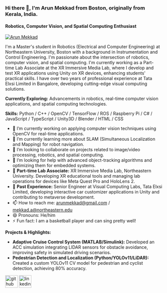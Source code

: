 ### Hi there 👋, I'm Arun Mekkad from Boston, originally from Kerala, India.

#### Robotics, Computer Vision, and Spatial Computing Enthusiast

[![Arun Mekkad](https://github.com/user-attachments/assets/05e78f80-c045-4b61-8b54-f340cc5ff6c5)]()

I'm a Master's student in Robotics (Electrical and Computer Engineering) at Northeastern University, Boston with a background in Instrumentation and Control Engineering. I'm passionate about the intersection of robotics, computer vision, and spatial computing. I'm currently working as a Part-time Lab Associate at the XR Immersive Media Lab, where I develop and test XR applications using Unity on XR devices, enhancing students' practical skills. I have over two years of professional experience at Tata Elxsi Limited in Bangalore, developing cutting-edge visual computing solutions.

**Currently Exploring:** Advancements in robotics, real-time computer vision applications, and spatial computing technologies.

**Skills:** Python / C++ / OpenCV / TensorFlow / ROS / Raspberry Pi / C# / JavaScript / TypeScript / Unity3D / Blender / HTML / CSS

- 🔭 I’m currently working on applying computer vision techniques using OpenCV for real-time applications.
- 🌱 I’m currently learning more about SLAM (Simultaneous Localization and Mapping) for robot navigation.
- 👯 I’m looking to collaborate on projects related to image/video processing, robotics, and spatial computing.
- 🤔 I’m looking for help with advanced object-tracking algorithms and optimizing them for embedded systems.
- 💼 **Part-time Lab Associate:** XR Immersive Media Lab, Northeastern University. Developing XR educational tools and managing lab operations for devices like Meta Quest Pro and HoloLens 2.
- 🏢 **Past Experience:** Senior Engineer at Visual Computing Labs, Tata Elxsi Limited, developing interactive car customizer applications in Unity and contributing to metaverse development.
- 📫 How to reach me: arunmekkad@gmail.com / mekkad.a@northeastern.edu
- 😄 Pronouns: He/him
- ⚡ Fun fact: I am a basketball player and can sing pretty well!

**Projects & Highlights:**

*   **Adaptive Cruise Control System (MATLAB/Simulink):** Developed an ACC simulation integrating LIDAR sensors for obstacle avoidance, improving safety in simulated driving scenarios.
*   **Pedestrian Detection and Localization (Python/YOLOv11/LiDAR):** Created a custom YOLOv11 CV model for pedestrian and cyclist detection, achieving 80% accuracy.

[<img src='https://cdn.jsdelivr.net/npm/simple-icons@3.0.1/icons/github.svg' alt='github' height='40'>](https://github.com/ArunMekkad)
[<img src='https://cdn.jsdelivr.net/npm/simple-icons@3.0.1/icons/linkedin.svg' alt='linkedin' height='40'>](https://www.linkedin.com/in/arun-mekkad-61918b2a4/)
